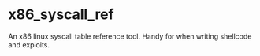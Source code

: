 # x86_syscall_ref
An x86 linux syscall table reference tool. Handy for when writing shellcode and exploits.
